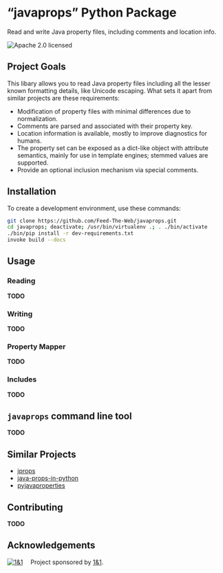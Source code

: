 # “javaprops” Python Package

Read and write Java property files, including comments and location info.

![Apache 2.0 licensed](http://img.shields.io/badge/license-Apache_2.0-red.svg)


## Project Goals

This libary allows you to read Java property files including all the lesser known formatting details,
like Unicode escaping. What sets it apart from similar projects are these requirements:

* Modification of property files with minimal differences due to normalization.
* Comments are parsed and associated with their property key.
* Location information is available, mostly to improve diagnostics for humans.
* The property set can be exposed as a dict-like object with attribute semantics, mainly for use in template engines; stemmed values are supported.
* Provide an optional inclusion mechanism via special comments.


## Installation

To create a development environment, use these commands:

```sh
git clone https://github.com/Feed-The-Web/javaprops.git
cd javaprops; deactivate; /usr/bin/virtualenv .; . ./bin/activate
./bin/pip install -r dev-requirements.txt
invoke build --docs
```


## Usage

### Reading
**TODO**

### Writing
**TODO**

### Property Mapper
**TODO**

### Includes
**TODO**


## `javaprops` command line tool
**TODO**


## Similar Projects

* [jprops](https://github.com/mgood/jprops)
* [java-props-in-python](https://github.com/hackorama/java-props-in-python)
* [pyjavaproperties](https://bitbucket.org/jnoller/pyjavaproperties/)


## Contributing
**TODO**


## Acknowledgements

[![1&1](https://raw.githubusercontent.com/1and1/1and1.github.io/master/images/1and1-logo-42.png)](https://github.com/1and1)  Project sponsored by [1&1](https://github.com/1and1).
